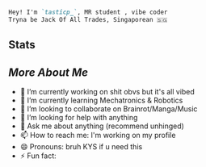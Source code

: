 

```md

Hey! I'm `tasticp_`, MR student , vibe coder
Tryna be Jack Of All Trades, Singaporean 🇸🇬


```

## Stats

<!--START_SECTION:wakaTAS-->
<!--END_SECTION:wakaTAS-->

<!--START_SECTION:wakaTIC-->
<!--END_SECTION:wakaTIC-->

<!--START_SECTION:wakaP-->
<!--END_SECTION:wakaP-->

<!--START_SECTION:waka_-->
<!--END_SECTION:waka_-->

## *More About Me*




- 🔭 I’m currently working on shit obvs but it's all vibed
- 🌱 I’m currently learning Mechatronics & Robotics
- 👯 I’m looking to collaborate on Brainrot/Manga/Music
- 🤔 I’m looking for help with anything
- 💬 Ask me about anything (recommend unhinged)
- 📫 How to reach me: I'm working on my profile
- 😄 Pronouns: bruh KYS if u need this
- ⚡ Fun fact: 


<!--https://github.com/marketplace/actions/waka-readme-->
